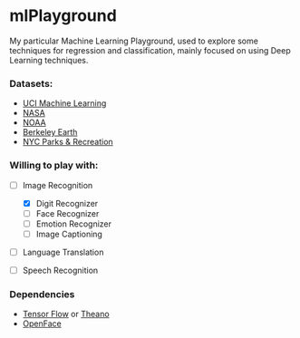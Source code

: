 # mlPlayground

My particular Machine Learning Playground, used to explore some techniques for regression and classification, mainly focused on using Deep Learning techniques.

### Datasets:

- [UCI Machine Learning](https://www.kaggle.com/uciml/datasets)
- [NASA](https://www.kaggle.com/nasa)
- [NOAA](https://www.kaggle.com/noaa/datasets)
- [Berkeley Earth](https://www.kaggle.com/nycparks/datasets)
- [NYC Parks & Recreation](https://www.kaggle.com/nycparks/datasets)

### Willing to play with:

- [ ] Image Recognition
  - [x] Digit Recognizer
  - [ ] Face Recognizer
  - [ ] Emotion Recognizer
  - [ ] Image Captioning
- [ ] Language Translation
- [ ] Speech Recognition



### Dependencies

- [Tensor Flow](http://www.lfd.uci.edu/~gohlke/pythonlibs/) or [Theano](http://deeplearning.net/software/theano/install.html)
- [OpenFace](https://github.com/samotiian/Installing_openface_with_anaconda)
